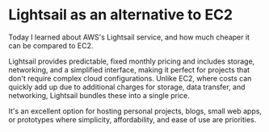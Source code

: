 # Lightsail as an alternative to EC2

Today I learned about AWS's Lightsail service, and how much cheaper it can be compared to EC2.

Lightsail provides predictable, fixed monthly pricing and includes storage, networking, and a simplified interface, making it perfect for projects that don't require complex cloud configurations. Unlike EC2, where costs can quickly add up due to additional charges for storage, data transfer, and networking, Lightsail bundles these into a single price. 

It's an excellent option for hosting personal projects, blogs, small web apps, or prototypes where simplicity, affordability, and ease of use are priorities.
